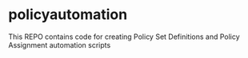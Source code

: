 # policyautomation
This REPO contains code for creating Policy Set Definitions and Policy Assignment automation scripts
